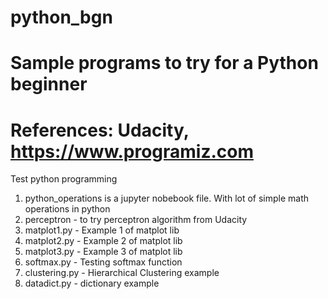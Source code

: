 # python_bgn
# Sample programs to try for a Python beginner
# References: Udacity, https://www.programiz.com

Test python programming
1. python_operations is a jupyter nobebook file. With lot of simple math operations in python
2. perceptron - to try perceptron algorithm from Udacity
3. matplot1.py - Example 1 of matplot lib
4. matplot2.py - Example 2 of matplot lib
5. matplot3.py - Example 3 of matplot lib
6. softmax.py - Testing softmax function 
7. clustering.py - Hierarchical Clustering example
8. datadict.py - dictionary example